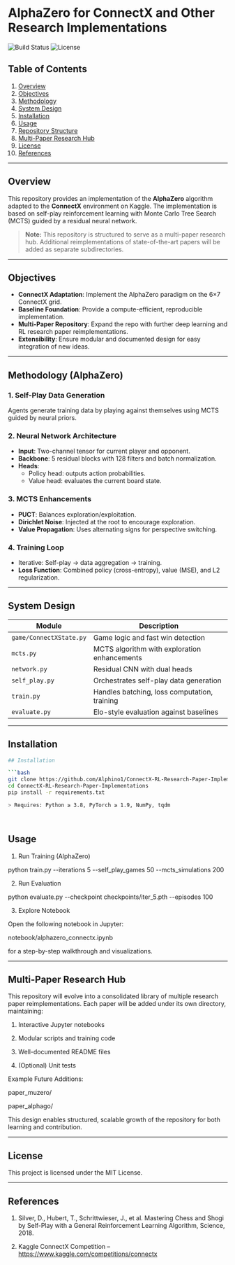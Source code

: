 # AlphaZero for ConnectX and Other Research Implementations

![Build Status](https://img.shields.io/badge/build-passing-brightgreen)
![License](https://img.shields.io/badge/license-MIT-blue)

## Table of Contents

1. [Overview](#overview)
2. [Objectives](#objectives)
3. [Methodology](#methodology)
4. [System Design](#system-design)
5. [Installation](#installation)
6. [Usage](#usage)
7. [Repository Structure](#repository-structure)
8. [Multi-Paper Research Hub](#multi-paper-research-hub)
9. [License](#license)
10. [References](#references)

---

## Overview

This repository provides an implementation of the **AlphaZero** algorithm adapted to the **ConnectX** environment on Kaggle. The implementation is based on self-play reinforcement learning with Monte Carlo Tree Search (MCTS) guided by a residual neural network.

> **Note:** This repository is structured to serve as a multi-paper research hub. Additional reimplementations of state-of-the-art papers will be added as separate subdirectories.

---

## Objectives

- **ConnectX Adaptation**: Implement the AlphaZero paradigm on the 6×7 ConnectX grid.
- **Baseline Foundation**: Provide a compute-efficient, reproducible implementation.
- **Multi-Paper Repository**: Expand the repo with further deep learning and RL research paper reimplementations.
- **Extensibility**: Ensure modular and documented design for easy integration of new ideas.

---

## Methodology (AlphaZero)

### 1. Self-Play Data Generation
Agents generate training data by playing against themselves using MCTS guided by neural priors.

### 2. Neural Network Architecture
- **Input**: Two-channel tensor for current player and opponent.
- **Backbone**: 5 residual blocks with 128 filters and batch normalization.
- **Heads**:
  - Policy head: outputs action probabilities.
  - Value head: evaluates the current board state.

### 3. MCTS Enhancements
- **PUCT**: Balances exploration/exploitation.
- **Dirichlet Noise**: Injected at the root to encourage exploration.
- **Value Propagation**: Uses alternating signs for perspective switching.

### 4. Training Loop
- Iterative: Self-play → data aggregation → training.
- **Loss Function**: Combined policy (cross-entropy), value (MSE), and L2 regularization.

---

## System Design


| Module                  | Description                                      |
|-------------------------|--------------------------------------------------|
| `game/ConnectXState.py` | Game logic and fast win detection                |
| `mcts.py`               | MCTS algorithm with exploration enhancements     |
| `network.py`            | Residual CNN with dual heads                     |
| `self_play.py`          | Orchestrates self-play data generation           |
| `train.py`              | Handles batching, loss computation, training     |
| `evaluate.py`           | Elo-style evaluation against baselines           |

---

## Installation

```bash
## Installation

```bash
git clone https://github.com/Alphino1/ConnectX-RL-Research-Paper-Implementations.git
cd ConnectX-RL-Research-Paper-Implementations
pip install -r requirements.txt

> Requires: Python ≥ 3.8, PyTorch ≥ 1.9, NumPy, tqdm




```
## Usage

1. Run Training (AlphaZero)

python train.py --iterations 5 --self_play_games 50 --mcts_simulations 200

2. Run Evaluation

python evaluate.py --checkpoint checkpoints/iter_5.pth --episodes 100

3. Explore Notebook

Open the following notebook in Jupyter:

notebook/alphazero_connectx.ipynb

for a step-by-step walkthrough and visualizations.





---

## Multi-Paper Research Hub

This repository will evolve into a consolidated library of multiple research paper reimplementations. Each paper will be added under its own directory, maintaining:

1. Interactive Jupyter notebooks


2. Modular scripts and training code


3.  Well-documented README files


4. (Optional) Unit tests



Example Future Additions:

paper_muzero/

paper_alphago/



This design enables structured, scalable growth of the repository for both learning and contribution.


---

## License

This project is licensed under the MIT License.


---

## References

1. Silver, D., Hubert, T., Schrittwieser, J., et al. Mastering Chess and Shogi by Self-Play with a General Reinforcement Learning Algorithm, Science, 2018.


2. Kaggle ConnectX Competition – https://www.kaggle.com/competitions/connectx



